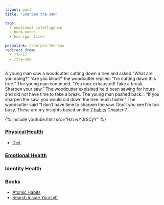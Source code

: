 ```yaml
---
layout: post
title: "Sharpen the saw"

tags:
  - emotional intelligence
  - book-notes
  - how igor ticks

permalink: /sharpen-the-saw
redirect_from:
  - /7h-c7
  - /the-saw
---
```


A young man saw a woodcutter cutting down a tree and asked “What are you doing?” “Are you blind?” the woodcutter replied. “I’m cutting down this tree.” The young man continued. “You look exhausted! Take a break. Sharpen your saw.” The woodcutter explained he'd been sawing for hours and did not have time to take a break. The young man pushed back… “If you sharpen the saw, you would cut down the tree much faster.” The woodcutter said “I don’t have time to sharpen the saw. Don’t you see I’m too busy. These are my insights based on the [7 habits](/7h) Chapter 7.

{% include youtube.html src="HzLwY0rSCyY" %}

### [Physical Health](/physical-health)

- [Diet](/diet)

### [Emotional Health](/emotional-health)

### Identity Health

### Books

- [Atomic Habits](/atomic-habits)
- [Search Inside Yourself](/siy)
